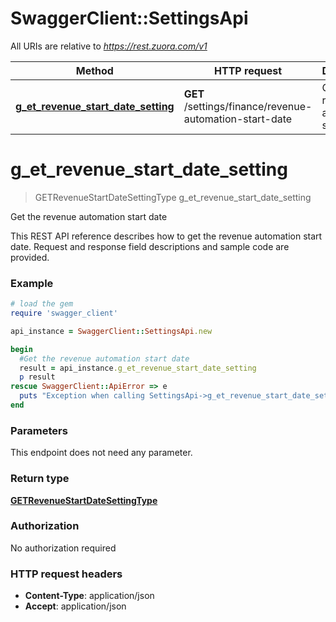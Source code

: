 # SwaggerClient::SettingsApi

All URIs are relative to *https://rest.zuora.com/v1*

Method | HTTP request | Description
------------- | ------------- | -------------
[**g_et_revenue_start_date_setting**](SettingsApi.md#g_et_revenue_start_date_setting) | **GET** /settings/finance/revenue-automation-start-date | Get the revenue automation start date


# **g_et_revenue_start_date_setting**
> GETRevenueStartDateSettingType g_et_revenue_start_date_setting

Get the revenue automation start date

This REST API reference describes how to get the revenue automation start date. Request and response field descriptions and sample code are provided. 

### Example
```ruby
# load the gem
require 'swagger_client'

api_instance = SwaggerClient::SettingsApi.new

begin
  #Get the revenue automation start date
  result = api_instance.g_et_revenue_start_date_setting
  p result
rescue SwaggerClient::ApiError => e
  puts "Exception when calling SettingsApi->g_et_revenue_start_date_setting: #{e}"
end
```

### Parameters
This endpoint does not need any parameter.

### Return type

[**GETRevenueStartDateSettingType**](GETRevenueStartDateSettingType.md)

### Authorization

No authorization required

### HTTP request headers

 - **Content-Type**: application/json
 - **Accept**: application/json



